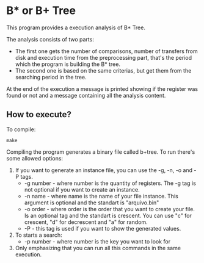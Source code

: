 # B* or B+ Tree

This program provides a execution analysis of B* Tree. 

The analysis consists of two parts:
<ul> 
<li> 
  The first one gets the number of comparisons, number of transfers from disk and execution time from the preprocessing           part, that's the period which the program is building the B* tree. 
</li>

<li> 
  The second one is based on the same criterias, but get them from the searching period in the tree.
</li>
</ul>

At the end of the execution a message is printed showing if the register was found or not and a message containing all the analysis content.

## How to execute?

To compile:

`make`

Compiling the program generates a binary file called b+tree.
To run there's some allowed options:

<ol>
  <li> If you want to generate an instance file, you can use the -g, -n, -o and -P tags.
  <ul>
    <li> -g number - where number is the quantity of registers. The -g tag is not optional if you want to create an instance.       </li>
    <li> -n name - where name is the name of your file instance. This argument is optional and the standart is "arquivo.bin"       </li>
    <li> -o order - where order is the order that you want to create your file. Is an optional tag and the standart is crescent. You can use "c" for crescent, "d" for decrescent and "a" for random.
    </li>
    <li> -P - this tag is used if you want to show the generated values.
    </li>
  </ul>
  </li>
  <li> To starts a search:
    <ul>
    <li> -p number - where number is the key you want to look for </li>
    </ul>
    </li>
    <li> Only emphasizing that you can run all this commands in the same execution. </li>
</ol>


